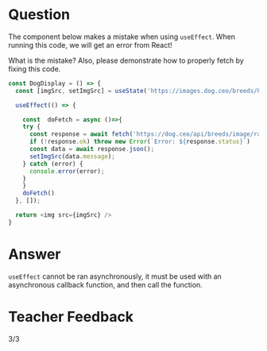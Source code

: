 # Question

The component below makes a mistake when using `useEffect`. When running this code, we will get an error from React! 

What is the mistake? Also, please demonstrate how to properly fetch by fixing this code.

```js
const DogDisplay = () => {
  const [imgSrc, setImgSrc] = useState('https://images.dog.ceo/breeds/hound-english/n02089973_612.jpg');

  useEffect(() => {

    const  doFetch = async ()=>{
    try {
      const response = await fetch('https://dog.ceo/api/breeds/image/random');
      if (!response.ok) throw new Error(`Error: ${response.status}`)
      const data = await response.json();
      setImgSrc(data.message);
    } catch (error) {
      console.error(error);
    }
    } 
    doFetch()
  }, []);

  return <img src={imgSrc} />
}
```

# Answer
 `useEffect` cannot be ran asynchronously, it must be used with an asynchronous callback function, and then call the function.
# Teacher Feedback
3/3 